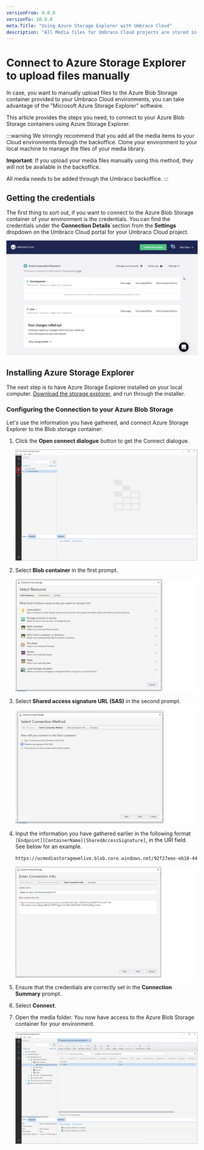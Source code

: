 ```yaml
---
versionFrom: 9.0.0
versionTo: 10.0.0
meta.Title: "Using Azure Storage Explorer with Umbraco Cloud"
description: "All Media files for Umbraco Cloud projects are stored in Azure Blob Storage containers. Each environment has a separate container linked to it."
---
```


# Connect to Azure Storage Explorer to upload files manually

In case, you want to manually upload files to the Azure Blob Storage container provided to your Umbraco Cloud environments, you can take advantage of the "Microsoft Azure Storage Explorer" software.

This article provides the steps you need, to connect to your Azure Blob Storage containers using Azure Storage Explorer.

:::warning
We strongly recommend that you add all the media items to your Cloud environments through the backoffice. Clone your environment to your local machine to manage the files of your media library.

**Important**: If you upload your media files manually using this method, they will not be available in the backoffice.

All media needs to be added through the Umbraco backoffice.
:::

## Getting the credentials

The first thing to sort out, if you want to connect to the Azure Blob Storage container of your environment is the credentials. You can find the credentials under the **Connection Details**`section from the **Settings** dropdown on the Umbraco Cloud portal for your Umbraco Cloud project.

![Blob storage connection details GIF](images/blob.gif)

## Installing Azure Storage Explorer

The next step is to have Azure Storage Explorer installed on your local computer. [Download the storage explorer](https://azure.microsoft.com/en-us/features/storage-explorer/), and run through the installer.

### Configuring the Connection to your Azure Blob Storage

Let's use the information you have gathered, and connect Azure Storage Explorer to the Blob storage container:

1. Click the **Open connect dialogue** button to get the Connect dialogue.

    ![Connect my machine](images/storage-explorer-connection.png)

2. Select **Blob container** in the first prompt.

    ![Blob container](images/select-resource.png)

3. Select **Shared access signature URL (SAS)** in the second prompt.

    ![Shared access signature URL (SAS)](images/select-shared-access-signature.png)

4. Input the information you have gathered earlier in the following format `[Endpoint][ContainerName][SharedAccessSignature]`, in the URI field. See below for an example.

    ```xml
    https://ucmediastoragewelive.blob.core.windows.net/92f27eee-eb18-445e-b9e4-c7a98bd209c0?sv=2019-07-07&sr=c&si=umbraco&sig=U92YZXOdzhp7JFLzj6MH%2BeugDgEelgzpB56o1XfD1%2BU%3D&spr=https
    ```

    ![Attach with SAS URI](images/connection-info.png)

5. Ensure that the credentials are correctly set in the **Connection Summary** prompt.

6. Select **Connect**.

7. Open the media folder. You now have access to the Azure Blob Storage container for your environment.

    ![Open media folder](images/storage-explorer-connected.png)
